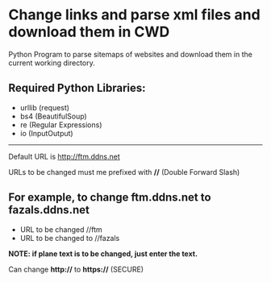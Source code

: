 # Change links and parse xml files and download them in CWD

Python Program to parse sitemaps of websites and download them in the current working directory.

## Required Python Libraries:

  * urllib (request)
  * bs4 (BeautifulSoup)
  * re (Regular Expressions)
  * io (InputOutput)
  
  ***
Default URL is http://ftm.ddns.net

URLs to be changed must me prefixed with **//** (Double Forward Slash)

## For example, to change ftm.ddns.net to fazals.ddns.net
 * URL to be changed //ftm
 * URL to be changed to //fazals
 
**NOTE: if plane text is to be changed, just enter the text.**

Can change **http://** to **https://** (SECURE)
